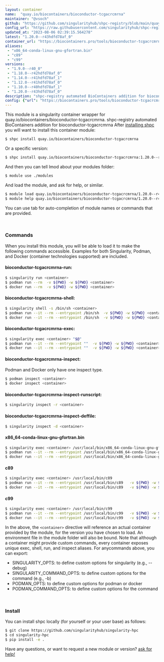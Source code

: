 ```yaml
---
layout: container
name:  "quay.io/biocontainers/bioconductor-tcgacrcmrna"
maintainer: "@vsoch"
github: "https://github.com/singularityhub/shpc-registry/blob/main/quay.io/biocontainers/bioconductor-tcgacrcmrna/container.yaml"
config_url: "https://raw.githubusercontent.com/singularityhub/shpc-registry/main/quay.io/biocontainers/bioconductor-tcgacrcmrna/container.yaml"
updated_at: "2023-08-06 02:39:15.564278"
latest: "1.20.0--r43hdfd78af_0"
container_url: "https://biocontainers.pro/tools/bioconductor-tcgacrcmrna"
aliases:
 - "x86_64-conda-linux-gnu-gfortran.bin"
 - "c89"
 - "c99"
versions:
 - "1.9.0--r40_0"
 - "1.18.0--r42hdfd78af_0"
 - "1.14.0--r41hdfd78af_1"
 - "1.12.0--r41hdfd78af_0"
 - "1.10.0--r40hdfd78af_1"
 - "1.20.0--r43hdfd78af_0"
description: "shpc-registry automated BioContainers addition for bioconductor-tcgacrcmrna"
config: {"url": "https://biocontainers.pro/tools/bioconductor-tcgacrcmrna", "maintainer": "@vsoch", "description": "shpc-registry automated BioContainers addition for bioconductor-tcgacrcmrna", "latest": {"1.20.0--r43hdfd78af_0": "sha256:56ddc56183fbe34119b0e6cf163aab9dc54e31b9e0143405e8df972120d22de8"}, "tags": {"1.9.0--r40_0": "sha256:5443dfe2ac3f2398959cce08325a870fff818701829339a5ee9f3e9762607150", "1.18.0--r42hdfd78af_0": "sha256:068c62f7f5f38c4e93155f219079779fb7141a58f17a759dfeed685574f20932", "1.14.0--r41hdfd78af_1": "sha256:e44f7564735d6405e5fba6a46ceb9b5803a59d333df4c3b618cbb2617c173269", "1.12.0--r41hdfd78af_0": "sha256:0d6539fb199090807999609828b31d8ce0979fd377860201486c9c25b7d40b8f", "1.10.0--r40hdfd78af_1": "sha256:7ec47cd77f25483a0a43e6bfa11a4d00180a1fed4b2eb14081b40b8edd6717ed", "1.20.0--r43hdfd78af_0": "sha256:56ddc56183fbe34119b0e6cf163aab9dc54e31b9e0143405e8df972120d22de8"}, "docker": "quay.io/biocontainers/bioconductor-tcgacrcmrna", "aliases": {"x86_64-conda-linux-gnu-gfortran.bin": "/usr/local/bin/x86_64-conda-linux-gnu-gfortran.bin", "c89": "/usr/local/bin/c89", "c99": "/usr/local/bin/c99"}}
---
```


This module is a singularity container wrapper for quay.io/biocontainers/bioconductor-tcgacrcmrna.
shpc-registry automated BioContainers addition for bioconductor-tcgacrcmrna
After [installing shpc](#install) you will want to install this container module:


```bash
$ shpc install quay.io/biocontainers/bioconductor-tcgacrcmrna
```

Or a specific version:

```bash
$ shpc install quay.io/biocontainers/bioconductor-tcgacrcmrna:1.20.0--r43hdfd78af_0
```

And then you can tell lmod about your modules folder:

```bash
$ module use ./modules
```

And load the module, and ask for help, or similar.

```bash
$ module load quay.io/biocontainers/bioconductor-tcgacrcmrna/1.20.0--r43hdfd78af_0
$ module help quay.io/biocontainers/bioconductor-tcgacrcmrna/1.20.0--r43hdfd78af_0
```

You can use tab for auto-completion of module names or commands that are provided.

<br>

### Commands

When you install this module, you will be able to load it to make the following commands accessible.
Examples for both Singularity, Podman, and Docker (container technologies supported) are included.

#### bioconductor-tcgacrcmrna-run:

```bash
$ singularity run <container>
$ podman run --rm  -v ${PWD} -w ${PWD} <container>
$ docker run --rm  -v ${PWD} -w ${PWD} <container>
```

#### bioconductor-tcgacrcmrna-shell:

```bash
$ singularity shell -s /bin/sh <container>
$ podman run --it --rm --entrypoint /bin/sh  -v ${PWD} -w ${PWD} <container>
$ docker run --it --rm --entrypoint /bin/sh  -v ${PWD} -w ${PWD} <container>
```

#### bioconductor-tcgacrcmrna-exec:

```bash
$ singularity exec <container> "$@"
$ podman run --it --rm --entrypoint ""  -v ${PWD} -w ${PWD} <container> "$@"
$ docker run --it --rm --entrypoint ""  -v ${PWD} -w ${PWD} <container> "$@"
```

#### bioconductor-tcgacrcmrna-inspect:

Podman and Docker only have one inspect type.

```bash
$ podman inspect <container>
$ docker inspect <container>
```

#### bioconductor-tcgacrcmrna-inspect-runscript:

```bash
$ singularity inspect -r <container>
```

#### bioconductor-tcgacrcmrna-inspect-deffile:

```bash
$ singularity inspect -d <container>
```


#### x86_64-conda-linux-gnu-gfortran.bin

```bash
$ singularity exec <container> /usr/local/bin/x86_64-conda-linux-gnu-gfortran.bin
$ podman run --it --rm --entrypoint /usr/local/bin/x86_64-conda-linux-gnu-gfortran.bin   -v ${PWD} -w ${PWD} <container> -c " $@"
$ docker run --it --rm --entrypoint /usr/local/bin/x86_64-conda-linux-gnu-gfortran.bin   -v ${PWD} -w ${PWD} <container> -c " $@"
```


#### c89

```bash
$ singularity exec <container> /usr/local/bin/c89
$ podman run --it --rm --entrypoint /usr/local/bin/c89   -v ${PWD} -w ${PWD} <container> -c " $@"
$ docker run --it --rm --entrypoint /usr/local/bin/c89   -v ${PWD} -w ${PWD} <container> -c " $@"
```


#### c99

```bash
$ singularity exec <container> /usr/local/bin/c99
$ podman run --it --rm --entrypoint /usr/local/bin/c99   -v ${PWD} -w ${PWD} <container> -c " $@"
$ docker run --it --rm --entrypoint /usr/local/bin/c99   -v ${PWD} -w ${PWD} <container> -c " $@"
```



In the above, the `<container>` directive will reference an actual container provided
by the module, for the version you have chosen to load. An environment file in the
module folder will also be bound. Note that although a container
might provide custom commands, every container exposes unique exec, shell, run, and
inspect aliases. For anycommands above, you can export:

 - SINGULARITY_OPTS: to define custom options for singularity (e.g., --debug)
 - SINGULARITY_COMMAND_OPTS: to define custom options for the command (e.g., -b)
 - PODMAN_OPTS: to define custom options for podman or docker
 - PODMAN_COMMAND_OPTS: to define custom options for the command

<br>

### Install

You can install shpc locally (for yourself or your user base) as follows:

```bash
$ git clone https://github.com/singularityhub/singularity-hpc
$ cd singularity-hpc
$ pip install -e .
```

Have any questions, or want to request a new module or version? [ask for help!](https://github.com/singularityhub/singularity-hpc/issues)